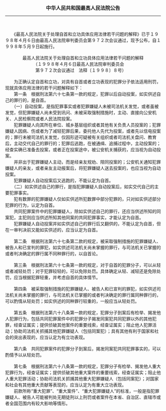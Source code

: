 <div id="div_content"><font color="#760026"></font> <p align="center"><b><font style="font-size:16px;" class="MTitle">中华人民共和国最高人民法院公告</font></b></p><hr color="red"><br>
<br>
　　《最高人民法院关于处理自首和立功具体应用法律若干问题的解释》已于１９９８年４月６日由最高人民法院审判委员会第９７２次会议通过，现予公布，自１９９８年５月９日起施行。<br>
<br>
　　　　最高人民法院关于处理自首和立功具体应用法律若干问题的解释<br>
　　　　　　　（１９９８年４月６日最高人民法院审判委员会<br>
　　　　　　　第９７２次会议通过　法释〔１９９８〕８号）<br>
<br>
　　为正确认定自首和立功，对具有自首或者立功表现的犯罪分子依法适用刑罚，现就具体应用法律的若干问题解释如下：<br>
<font class="TiaoNoA">　　第一条</font>　根据刑法第六十七条第一款的规定，犯罪以后自动投案，如实供述自己的罪行的，是自首。<br>
　　（一）自动投案，是指犯罪事实或者犯罪嫌疑人未被司法机关发觉，或者虽被发觉，但犯罪嫌疑人尚未受到讯问、未被采取强制措施时，主动、直接向公安机关、人民检察院或者人民法院投案。<br>
　　犯罪嫌疑人向其所在单位、城乡基层组织或者其他有关负责人员投案的；犯罪嫌疑人因病、伤或者为了减轻犯罪后果，委托他人先代为投案，或者先以信电投案的；罪行未被司法机关发觉，仅因形迹可疑被有关组织或者司法机关盘问、教育后，主动交代自己的罪行的；犯罪后逃跑，在被通缉、追捕过程中，主动投案的；经查实确已准备去投案，或者正在投案途中，被公安机关捕获的，应当视为自动投案。<br>
　　并非出于犯罪嫌疑人主动，而是经亲友规劝、陪同投案的；公安机关通知犯罪嫌疑人的亲友，或者亲友主动报案后，将犯罪嫌疑人送去投案的，也应当视为自动投案。<br>
　　犯罪嫌疑人自动投案后又逃跑的，不能认定为自首。<br>
　　（二）如实供述自己的罪行，是指犯罪嫌疑人自动投案后，如实交代自己的主要犯罪事实。<br>
　　犯有数罪的犯罪嫌疑人仅如实供述所犯数罪中部分犯罪的，只对如实供述部分犯罪的行为，认定为自首。<br>
　　共同犯罪案件中的犯罪嫌疑人，除如实供述自己的罪行，还应当供述所知的同案犯，主犯则应当供述所知其他同案的共同犯罪事实，才能认定为自首。<br>
　　犯罪嫌疑人自动投案并如实供述自己的罪行后又翻供的，不能认定为自首，但在一审判决前又能如实供述的，应当认定为自首。<br>
<br><font class="TiaoNoA">　　第二条</font>　根据刑法第六十七条第二款的规定，被采取强制措施的犯罪嫌疑人、被告人和已宣判的罪犯，如实供述司法机关尚未掌握的罪行，与司法机关已掌握的或者判决确定的罪行属不同种罪行的，以自首论。<br>
<br><font class="TiaoNoA">　　第三条</font>　根据刑法第六十七条第一款的规定，对于自首的犯罪分子，可以从轻或者减轻处罚；对于犯罪较轻的，可以免除处罚。具体确定从轻、减轻还是免除处罚，应当根据犯罪轻重，并考虑自首的具体情节。<br>
<br><font class="TiaoNoA">　　第四条</font>　被采取强制措施的犯罪嫌疑人、被告人和已宣判的罪犯，如实供述司法机关尚未掌握的罪行，与司法机关已掌握的或者判决确定的罪行属同种罪行的，可以酌情从轻处罚；如实供述的同种罪行较重的，一般应当从轻处罚。<br>
<br><font class="TiaoNoA">　　第五条</font>　根据刑法第六十八条第一款的规定，犯罪分子到案后有检举、揭发他人犯罪行为，包括共同犯罪案件中的犯罪分子揭发同案犯共同犯罪以外的其他犯罪，经查证属实；提供侦破其他案件的重要线索，经查证属实；阻止他人犯罪活动；协助司法机关抓捕其他犯罪嫌疑人（包括同案犯）；具有其他有利于国家和社会的突出表现的，应当认定为有立功表现。<br>
<br><font class="TiaoNoA">　　第六条</font>　共同犯罪案件的犯罪分子到案后，揭发同案犯共同犯罪事实的，可以酌情予以从轻处罚。<br>
<br><font class="TiaoNoA">　　第七条</font>　根据刑法第六十八条第一款的规定，犯罪分子有检举、揭发他人重大犯罪行为，经查证属实；提供侦破其他重大案件的重要线索，经查证属实；阻止他人重大犯罪活动；协助司法机关抓捕其他重大犯罪嫌疑人（包括同案犯）；对国家和社会有其他重大贡献等表现的，应当认定为有重大立功表现。<br>
　　前款所称“重大犯罪”、“重大案件”、“重大犯罪嫌疑人”的标准，一般是指犯罪嫌疑人、被告人可能被判处无期徒刑以上刑罚或者案件在本省、自治区、直辖市或者全国范围内有较大影响等情形。<br>
<br><br>
</div>